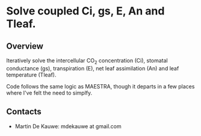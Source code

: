 # Solve coupled Ci, gs, E, An and Tleaf.

## Overview ##
Iteratively solve the intercellular CO$_2$ concentration (Ci), stomatal conductance (gs), transpiration (E), net leaf assimilation (An) and leaf temperature (Tleaf).

Code follows the same logic as MAESTRA, though it departs in a few places where I've felt the need to simplfy.

## Contacts
- Martin De Kauwe: mdekauwe at gmail.com

